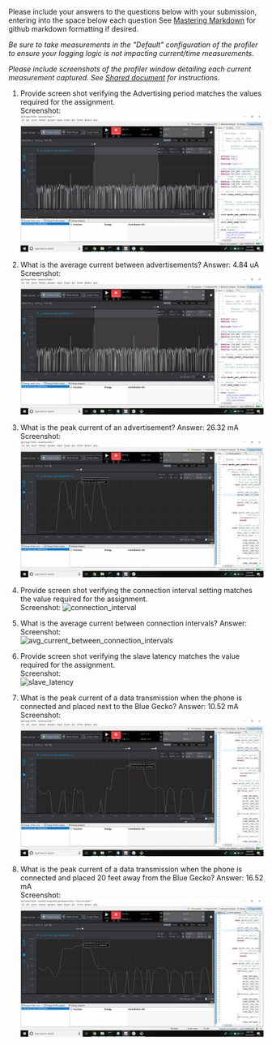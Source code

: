 Please include your answers to the questions below with your submission, entering into the space below each question
See [Mastering Markdown](https://guides.github.com/features/mastering-markdown/) for github markdown formatting if desired.

*Be sure to take measurements in the "Default" configuration of the profiler to ensure your logging logic is not impacting current/time measurements.*

*Please include screenshots of the profiler window detailing each current measurement captured.  See [Shared document](https://docs.google.com/document/d/1Ro9G2Nsr_ZXDhBYJ6YyF9CPivb--6UjhHRmVhDGySag/edit?usp=sharing) for instructions.* 

1. Provide screen shot verifying the Advertising period matches the values required for the assignment.
   <br>Screenshot:  
   ![advertising_period](screenshots/ss_ass5_question1.png)  

2. What is the average current between advertisements?
   Answer: 4.84 uA
   <br>Screenshot:  
   ![avg_current_between_advertisements](screenshots/ss_ass5_question1.png)  

3. What is the peak current of an advertisement? 
   Answer: 26.32 mA
   <br>Screenshot:  
   ![peak_current_of_advertisement](screenshots/ss_ass5_question3.png)  

4. Provide screen shot verifying the connection interval setting matches the value required for the assignment.
   <br>Screenshot: 
   ![connection_interval](screenshots/assignment5/connection_interval.png)  

5. What is the average current between connection intervals?
   Answer:
   <br>Screenshot:  
   ![avg_current_between_connection_intervals](screenshots/assignment5/avg_current_between_connection_intervals.png)  

6. Provide screen shot verifying the slave latency matches the value required for the assignment. 
   <br>Screenshot:  
   ![slave_latency](screenshots/assignment5/slave_latency.png)  

7. What is the peak current of a data transmission when the phone is connected and placed next to the Blue Gecko? 
   Answer: 10.52 mA
   <br>Screenshot:  
   ![peak_current_phone_next_to](screenshots/ss_ass5_question7.png)  
   
8. What is the peak current of a data transmission when the phone is connected and placed 20 feet away from the Blue Gecko? 
   Answer: 16.52 mA
   <br>Screenshot:  
   ![peak_current_phone_20ft_away](screenshots/ss_ass5_question8.png)  
   